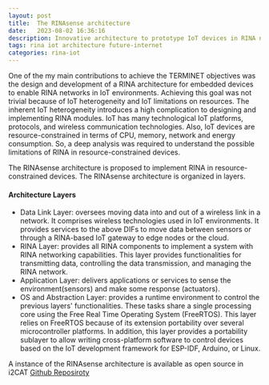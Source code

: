 ```yaml
---
layout: post
title:  The RINAsense architecture
date:   2023-08-02 16:36:16
description: Innovative architecture to prototype IoT devices in RINA networks
tags: rina iot architecture future-internet
categories: rina-iot
---
```



One of the my main contributions to achieve the TERMINET objectives was the design and development of a RINA architecture for embedded devices to enable RINA networks in IoT environments. Achieving this goal was not trivial because of IoT heterogeneity and IoT limitations on resources. The inherent IoT heterogeneity introduces a high complication to designing and implementing RINA modules. IoT has many technological IoT platforms, protocols, and wireless communication technologies. Also, IoT devices are resource-constrained in terms of CPU, memory, network and energy consumption. So, a deep analysis was required to understand the possible limitations of RINA in resource-constrained devices. 

The RINAsense architecture is proposed to implement RINA in resource-constrained devices. The RINAsense architecture is organized in layers.



 
#### Architecture Layers
<ul>
    <li>Data Link Layer: oversees moving data into and out of a wireless link in a network. It comprises wireless technologies used in IoT environments. It provides services to the above DIFs to move data between sensors or through a RINA-based IoT gateway to edge nodes or the cloud.</li>
    <li>RINA Layer: provides all RINA components to implement a system with RINA networking capabilities. This layer provides functionalities for transmitting data, controlling the data transmission, and managing the RINA network.</li>
    <li>Application Layer: delivers applications or services to sense the environment(sensors) and make some response (actuators).</li>
    <li>OS and Abstraction Layer: provides a runtime environment to control the previous layers' functionalities. These tasks share a single processing core using the Free Real Time Operating System (FreeRTOS). This layer relies on FreeRTOS because of its extension portability over several microcontroller platforms. In addition, this layer provides a portability sublayer to allow writing cross-platform software to control devices based on the IoT development framework for ESP-IDF, Arduino, or Linux.</li>
</ul>



A instance of the RINAsense architecture is available as open source in i2CAT [Github Reposiroty](https://github.com/Fundacio-i2CAT/rinasense)
